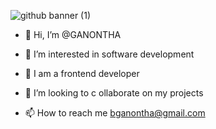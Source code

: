 ![github banner (1)](https://github.com/GANONTHA/GANONTHA/assets/89134797/a5c7e122-b431-406c-9f0a-fde57539e606)
- 👋 Hi, I’m @GANONTHA
- 👀 I’m interested in software development

- 🌱 I am a frontend developer
- 💞️ I’m looking to c
ollaborate on my projects
- 📫 How to reach me bganontha@gmail.com

<!---![github banner](https://github.com/GANONTHA/GANONTHA/assets/89134797/3f3247a8-0e48-453e-9acc-10b8de4ecff6)

GANONTHA/GANONTHA is a ✨ special ✨ repository because its `README.md` (this file) appears on your GitHub profile.
You can click the Preview link to take a look at your changes.
--->

